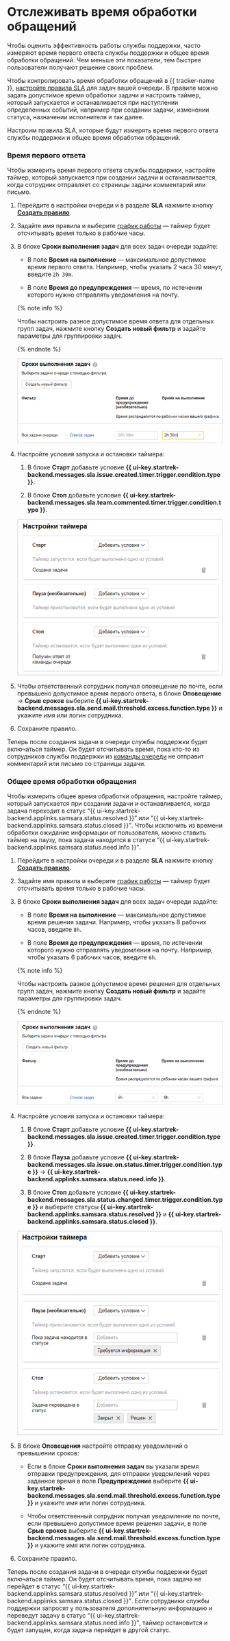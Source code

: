 # Отслеживать время обработки обращений 

Чтобы оценить эффективность работы службы поддержки, часто измеряют время первого ответа службы поддержки и общее время обработки обращений. Чем меньше эти показатели, тем быстрее пользователи получают решение своих проблем.

Чтобы контролировать время обработки обращений в {{ tracker-name }}, [настройте правила SLA](manager/sla.md) для задач вашей очереди. В правиле можно задать допустимое время обработки задачи и настроить таймер, который запускается и останавливается при наступлении определенных событий, например при создании задачи, изменении статуса, назначении исполнителя и так далее.

Настроим правила SLA, которые будут измерять время первого ответа службы поддержки и общее время обработки обращений.

### Время первого ответа

Чтобы измерить время первого ответа службы поддержки, настройте таймер, который запускается при создании задачи и останавливается, когда сотрудник отправляет со страницы задачи комментарий или письмо.

1. Перейдите в настройки очереди и в разделе **SLA** нажмите кнопку [**Создать правило**](manager/sla.md).

1. Задайте имя правила и выберите [график работы](manager/schedule.md) — таймер будет отсчитывать время только в рабочие часы.

1. В блоке **Сроки выполнения задач** для всех задач очереди задайте: 

    - В поле **Время на выполнение** — максимальное допустимое время первого ответа. Например, чтобы указать 2 часа 30 минут, введите `2h 30m`.

    - В поле **Время до предупреждения** — время, по истечении которого нужно отправлять уведомления на почту.

    {% note info %}

    Чтобы настроить разное допустимое время ответа для отдельных групп задач, нажмите кнопку **Создать новый фильтр** и задайте параметры для группировки задач.

    {% endnote %}

    ![](../_assets/tracker/support-sla-time-response.png)

1. Настройте условия запуска и остановки таймера:

    1. В блоке **Старт** добавьте условие **{{ ui-key.startrek-backend.messages.sla.issue.created.timer.trigger.condition.type }}**.

    1. В блоке **Стоп** добавьте условие **{{ ui-key.startrek-backend.messages.sla.team.commented.timer.trigger.condition.type }}**.

    ![](../_assets/tracker/support-sla-timer.png)

1. Чтобы ответственный сотрудник получал оповещение по почте, если превышено допустимое время первого ответа, в блоке **Оповещение** → **Срыв сроков** выберите **{{ ui-key.startrek-backend.messages.sla.send.mail.threshold.excess.function.type }}** и укажите имя или логин сотрудника.

1. Сохраните правило.

Теперь после создания задачи в очереди службы поддержки будет включаться таймер. Он будет отсчитывать время, пока кто-то из сотрудников службы поддержки из [команды очереди](manager/queue-team.md) не отправит комментарий или письмо со страницы задачи.

### Общее время обработки обращения

Чтобы измерить общее время обработки обращения, настройте таймер, который запускается при создании задачи и останавливается, когда задача переходит в статус <q>{{ ui-key.startrek-backend.applinks.samsara.status.resolved }}</q> или <q>{{ ui-key.startrek-backend.applinks.samsara.status.closed }}</q>. Чтобы исключить из времени обработки ожидание информации от пользователя, можно ставить таймер на паузу, пока задача находится в статусе <q>{{ ui-key.startrek-backend.applinks.samsara.status.need.info }}</q>.

1. Перейдите в настройки очереди и в разделе **SLA** нажмите кнопку [**Создать правило**](manager/sla.md).

1. Задайте имя правила и выберите [график работы](manager/schedule.md) — таймер будет отсчитывать время только в рабочие часы.

1. В блоке **Сроки выполнения задач** для всех задач очереди задайте: 

    - В поле **Время на выполнение** — максимальное допустимое время решения задачи. Например, чтобы указать 8 рабочих часов, введите `8h`.

    - В поле **Время до предупреждения** — время, по истечении которого нужно отправлять уведомления на почту. Например, чтобы указать 6 рабочих часов, введите `6h`.

    {% note info %}

    Чтобы настроить разное допустимое время решения для отдельных групп задач, нажмите кнопку **Создать новый фильтр** и задайте параметры для группировки задач.

    {% endnote %}

    ![](../_assets/tracker/support-sla-time-total.png)

1. Настройте условия запуска и остановки таймера:

    1. В блоке **Старт** добавьте условие **{{ ui-key.startrek-backend.messages.sla.issue.created.timer.trigger.condition.type }}**.

    1. В блоке **Пауза** добавьте условие **{{ ui-key.startrek-backend.messages.sla.issue.on.status.timer.trigger.condition.type }}** → **{{ ui-key.startrek-backend.applinks.samsara.status.need.info }}**.

    1. В блоке **Стоп** добавьте условие **{{ ui-key.startrek-backend.messages.sla.status.changed.timer.trigger.condition.type }}** и выберите статусы **{{ ui-key.startrek-backend.applinks.samsara.status.resolved }}** и **{{ ui-key.startrek-backend.applinks.samsara.status.closed }}**.

    ![](../_assets/tracker/support-sla-timer-total.png)

1. В блоке **Оповещения** настройте отправку уведомлений о превышении сроков:

    - Если в блоке **Сроки выполнения задач** вы указали время отправки предупреждения, для отправки уведомлений через заданное время в поле **Предупреждение** выберите **{{ ui-key.startrek-backend.messages.sla.send.mail.threshold.excess.function.type }}** и укажите имя или логин сотрудника.

    - Чтобы ответственный сотрудник получал уведомление по почте, если превышено допустимое время решения задачи, в поле **Срыв сроков** выберите **{{ ui-key.startrek-backend.messages.sla.send.mail.threshold.excess.function.type }}** и укажите имя или логин сотрудника.

1. Сохраните правило.

Теперь после создания задачи в очереди службы поддержки будет включаться таймер. Он будет отсчитывать время, пока задача не перейдет в статус <q>{{ ui-key.startrek-backend.applinks.samsara.status.resolved }}</q> или <q>{{ ui-key.startrek-backend.applinks.samsara.status.closed }}</q>. Если сотрудники службы поддержки запросят у пользователя дополнительную информацию и переведут задачу в статус <q>{{ ui-key.startrek-backend.applinks.samsara.status.need.info }}</q>, таймер остановится и будет запущен, когда задача перейдет в другой статус.